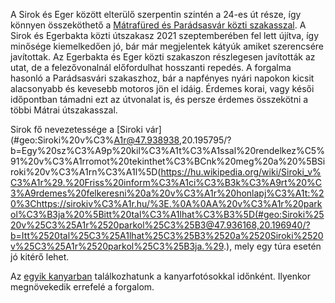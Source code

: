 A Sirok és Eger között elterülő szerpentin szintén a 24-es út része, így könnyen összeköthető a [Mátrafüred és Parádsasvár közti szakasszal](#24Paradsasvar). A Sirok és Egerbakta közti útszakasz 2021 szeptemberében fel lett újítva, így minősége kiemelkedően jó, bár már megjelentek kátyúk amiket szerencsére javítottak. Az Egerbakta és Eger közti szakaszon részlegesen javították az utat, de a felezővonalnál előfordulhat hosszanti repedés. A forgalma hasonló a Parádsasvári szakaszhoz, bár a napfényes nyári napokon kicsit alacsonyabb és kevesebb motoros jön el idáig. Érdemes korai, vagy késői időpontban támadni ezt az útvonalat is, és persze érdemes összekötni a többi Mátrai útszakasszal.

Sirok fő nevezetessége a [Siroki vár](#geo:Siroki%20v%C3%A1r@47.938938,20.195795/?b=Egy%20sz%C3%A9p%20kil%C3%A1t%C3%A1ssal%20rendelkez%C5%91%20v%C3%A1rromot%20tekinthet%C3%BCnk%20meg%20a%20%5BSiroki%20v%C3%A1rn%C3%A1l%5D(https://hu.wikipedia.org/wiki/Siroki_v%C3%A1r%29.%20Friss%20inform%C3%A1ci%C3%B3k%C3%A9rt%20%C3%A9rdemes%20felkeresni%20a%20v%C3%A1r%20honlapj%C3%A1t:%20%3Chttps://sirokiv%C3%A1r.hu/%3E.%0A%0AA%20v%C3%A1r%20parkol%C3%B3ja%20%5Bitt%20tal%C3%A1lhat%C3%B3%5D(#geo:Siroki%2520v%25C3%25A1r%2520parkol%25C3%25B3@47.936168,20.196940/?b=Itt%2520tal%25C3%25A1lhat%25C3%25B3%2520a%2520Siroki%2520v%25C3%25A1r%2520parkol%25C3%25B3ja.%29.), mely egy túra esetén jó kitérő lehet.

Az [egyik kanyarban](#geo:Kanyarfot%C3%B3s%20Pont@47.934592,20.250600/?b=Ide%20id%C5%91nk%C3%A9nt%20kitelep%C3%BCl%20a%20%5BKanyarfot%C3%B3%5D%28https://kanyarfoto.com/hu%29,%20akik%20k%C3%A9pet%20k%C3%A9sz%C3%ADthetnek%20a%20kanyarg%C3%A1sodr%C3%B3l.) találkozhatunk a kanyarfotósokkal időnként. Ilyenkor megnövekedik errefelé a forgalom.
